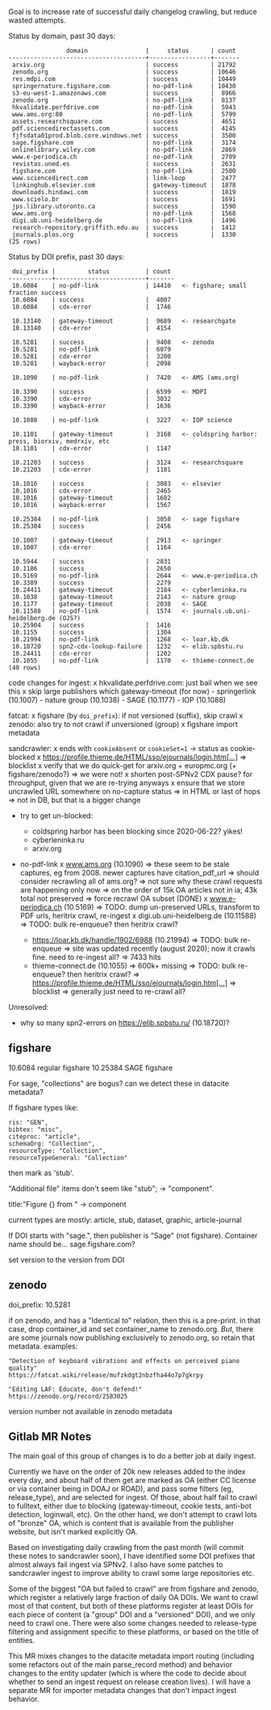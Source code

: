 
Goal is to increase rate of successful daily changelog crawling, but reduce
wasted attempts.

Status by domain, past 30 days:

                    domain                |     status      | count 
    --------------------------------------+-----------------+-------
     arxiv.org                            | success         | 21792
     zenodo.org                           | success         | 10646
     res.mdpi.com                         | success         | 10449
     springernature.figshare.com          | no-pdf-link     | 10430
     s3-eu-west-1.amazonaws.com           | success         |  8966
     zenodo.org                           | no-pdf-link     |  8137
     hkvalidate.perfdrive.com             | no-pdf-link     |  5943
     www.ams.org:80                       | no-pdf-link     |  5799
     assets.researchsquare.com            | success         |  4651
     pdf.sciencedirectassets.com          | success         |  4145
     fjfsdata01prod.blob.core.windows.net | success         |  3500
     sage.figshare.com                    | no-pdf-link     |  3174
     onlinelibrary.wiley.com              | no-pdf-link     |  2869
     www.e-periodica.ch                   | no-pdf-link     |  2709
     revistas.uned.es                     | success         |  2631
     figshare.com                         | no-pdf-link     |  2500
     www.sciencedirect.com                | link-loop       |  2477
     linkinghub.elsevier.com              | gateway-timeout |  1878
     downloads.hindawi.com                | success         |  1819
     www.scielo.br                        | success         |  1691
     jps.library.utoronto.ca              | success         |  1590
     www.ams.org                          | no-pdf-link     |  1568
     digi.ub.uni-heidelberg.de            | no-pdf-link     |  1496
     research-repository.griffith.edu.au  | success         |  1412
     journals.plos.org                    | success         |  1330
    (25 rows)

Status by DOI prefix, past 30 days:

     doi_prefix |         status          | count 
    ------------+-------------------------+-------
     10.6084    | no-pdf-link             | 14410   <- figshare; small fraction success
     10.6084    | success                 |  4007
     10.6084    | cdx-error               |  1746

     10.13140   | gateway-timeout         |  9689   <- researchgate
     10.13140   | cdx-error               |  4154

     10.5281    | success                 |  9408   <- zenodo
     10.5281    | no-pdf-link             |  6079
     10.5281    | cdx-error               |  3200
     10.5281    | wayback-error           |  2098

     10.1090    | no-pdf-link             |  7420   <- AMS (ams.org)

     10.3390    | success                 |  6599   <- MDPI
     10.3390    | cdx-error               |  3032
     10.3390    | wayback-error           |  1636

     10.1088    | no-pdf-link             |  3227   <- IOP science

     10.1101    | gateway-timeout         |  3168   <- coldspring harbor: press, biorxiv, medrxiv, etc
     10.1101    | cdx-error               |  1147

     10.21203   | success                 |  3124   <- researchsquare
     10.21203   | cdx-error               |  1181

     10.1016    | success                 |  3083   <- elsevier
     10.1016    | cdx-error               |  2465
     10.1016    | gateway-timeout         |  1682
     10.1016    | wayback-error           |  1567

     10.25384   | no-pdf-link             |  3058   <- sage figshare
     10.25384   | success                 |  2456

     10.1007    | gateway-timeout         |  2913   <- springer
     10.1007    | cdx-error               |  1164

     10.5944    | success                 |  2831
     10.1186    | success                 |  2650
     10.5169    | no-pdf-link             |  2644   <- www.e-periodica.ch
     10.3389    | success                 |  2279
     10.24411   | gateway-timeout         |  2184   <- cyberleninka.ru
     10.1038    | gateway-timeout         |  2143   <- nature group
     10.1177    | gateway-timeout         |  2038   <- SAGE
     10.11588   | no-pdf-link             |  1574   <- journals.ub.uni-heidelberg.de (OJS?)
     10.25904   | success                 |  1416
     10.1155    | success                 |  1304
     10.21994   | no-pdf-link             |  1268   <- loar.kb.dk
     10.18720   | spn2-cdx-lookup-failure |  1232   <- elib.spbstu.ru
     10.24411   | cdx-error               |  1202
     10.1055    | no-pdf-link             |  1170   <- thieme-connect.de
    (40 rows)

code changes for ingest:
x hkvalidate.perfdrive.com: just bail when we see this
x skip large publishers which gateway-timeout (for now)
    - springerlink (10.1007)
    - nature group (10.1038)
    - SAGE (10.1177)
    - IOP (10.1088)

fatcat:
x figshare (by `doi_prefix`): if not versioned (suffix), skip crawl
x zenodo: also try to not crawl if unversioned (group)
x figshare import metadata

sandcrawler:
x ends with `cookieAbsent` or `cookieSet=1` -> status as cookie-blocked
x https://profile.thieme.de/HTML/sso/ejournals/login.htm[...] => blocklist
x verify that we do quick-get for arxiv.org + europmc.org (+ figshare/zenodo?)
    => we were not!
x shorten post-SPNv2 CDX pause? for throughput, given that we are re-trying anyways
x ensure that we store uncrawled URL somewhere on no-capture status
    => in HTML or last of hops
    => not in DB, but that is a bigger change

- try to get un-blocked:
    - coldspring harbor has been blocking since 2020-06-22? yikes!
    - cyberleninka.ru
    - arxiv.org

- no-pdf-link
    x www.ams.org (10.1090)
        => these seem to be stale captures, eg from 2008. newer captures have citation_pdf_url
        => should consider recrawling all of ams.org?
        => not sure why these crawl requests are happening only now
        => on the order of 15k OA articles not in ia; 43k total not preserved
        => force recrawl OA subset (DONE)
    x www.e-periodica.ch (10.5169)
        => TODO: dump un-preserved URLs, transform to PDF urls, heritrix crawl, re-ingest
    x digi.ub.uni-heidelberg.de (10.11588)
        => TODO: bulk re-enqueue? then heritrix crawl?
    - https://loar.kb.dk/handle/1902/6988 (10.21994)
        => TODO: bulk re-enqueue
        => site was updated recently (august 2020); now it crawls fine. need to re-ingest all?
        => 7433 hits
    - thieme-connect.de (10.1055)
        => 600k+ missing
        => TODO: bulk re-enqueue? then heritrix crawl?
        => https://profile.thieme.de/HTML/sso/ejournals/login.htm[...] => blocklist
        => generally just need to re-crawl all?

Unresolved:
- why so many spn2-errors on https://elib.spbstu.ru/ (10.18720)?

## figshare

10.6084     regular figshare
10.25384    SAGE figshare

For sage, "collections" are bogus? can we detect these in datacite metadata?

If figshare types like:

    ris: "GEN",
    bibtex: "misc",
    citeproc: "article",
    schemaOrg: "Collection",
    resourceType: "Collection",
    resourceTypeGeneral: "Collection"

then mark as 'stub'.

"Additional file" items don't seem like "stub"; -> "component".

title:"Figure {} from " -> component

current types are mostly: article, stub, dataset, graphic, article-journal

If DOI starts with "sage.", then publisher is "Sage" (not figshare). Container
name should be... sage.figshare.com?

set version to the version from DOI

## zenodo

doi_prefix: 10.5281

if on zenodo, and has a "Identical to" relation, then this is a pre-print. in
that case, drop container_id and set container_name to zenodo.org. *But*, there
are some journals now publishing exclusively to zenodo.org, so retain that
metadata. examples:

    "Detection of keyboard vibrations and effects on perceived piano quality"
    https://fatcat.wiki/release/mufzkdgt2nbzfha44o7p7gkrpy

    "Editing LAF: Educate, don't defend!"
    https://zenodo.org/record/2583025

version number not available in zenodo metadata

## Gitlab MR Notes

The main goal of this group of changes is to do a better job at daily ingest.

Currently we have on the order of 20k new releases added to the index every day, and about half of them get are marked as OA (either CC license or via container being in DOAJ or ROAD), and pass some filters (eg, release_type), and are selected for ingest. Of those, about half fail to crawl to fulltext, either due to blocking (gateway-timeout, cookie tests, anti-bot detection, loginwall, etc). On the other hand, we don't attempt to crawl lots of "bronze" OA, which is content that is available from the publisher website, but isn't marked explicitly OA.

Based on investigating daily crawling from the past month (will commit these notes to sandcrawler soon), I have identified some DOI prefixes that almost always fail ingest via SPNv2. I also have some patches to sandcrawler ingest to improve ability to crawl some large repositories etc.

Some of the biggest "OA but failed to crawl" are from figshare and zenodo, which register a relatively large fraction of daily OA DOIs. We want to crawl most of that content, but both of these platforms register at least DOIs for each piece of content (a "group" DOI and a "versioned" DOI), and we only need to crawl one. There were also some changes needed to release-type filtering and assignment specific to these platforms, or based on the title of entities.

This MR mixes changes to the datacite metadata import routing (including some refactors out of the main parse_record method) and behavior changes to the entity updater (which is where the code to decide about whether to send an ingest request on release creation lives). I will have a separate MR for importer metadata changes that don't impact ingest behavior.

